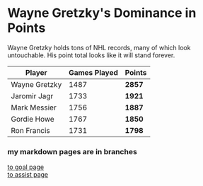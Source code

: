 # Wayne Gretzky's Dominance in Points
Wayne Gretzky holds tons of NHL records, many of which look untouchable. His point total looks like it will stand forever.

Player | Games Played | Points
--- | --- | --- 
Wayne Gretzky | 1487 | **2857**
Jaromir Jagr | 1733 | **1921**
Mark Messier | 1756 | **1887**
Gordie Howe | 1767 | **1850**
Ron Francis | 1731 | **1798**
### my markdown pages are in branches
[to goal page](https://github.com/Matt-Wood-23/markdownexample/blob/markdown2/README.md)<br>
[to assist page](https://github.com/Matt-Wood-23/markdownexample/tree/markdown3)<br>
